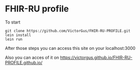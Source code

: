 # FHIR-RU profile 

To start
```
git clone https://github.com/VictorGus/FHIR-RU-PROFILE.git
lein install 
lein run
```
After those steps you can access this site on your localhost:3000

Also you can acces of it on https://victorgus.github.io/FHIR-RU-PROFILE.github.io/
